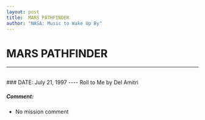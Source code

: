 ```yaml
---
layout: post
title:  MARS PATHFINDER
author: "NASA: Music to Wake Up By"
---
```


# MARS PATHFINDER
----
<br/>
### DATE: July 21, 1997
----
Roll to Me by Del Amitri

##### Comment:
* No mission comment
